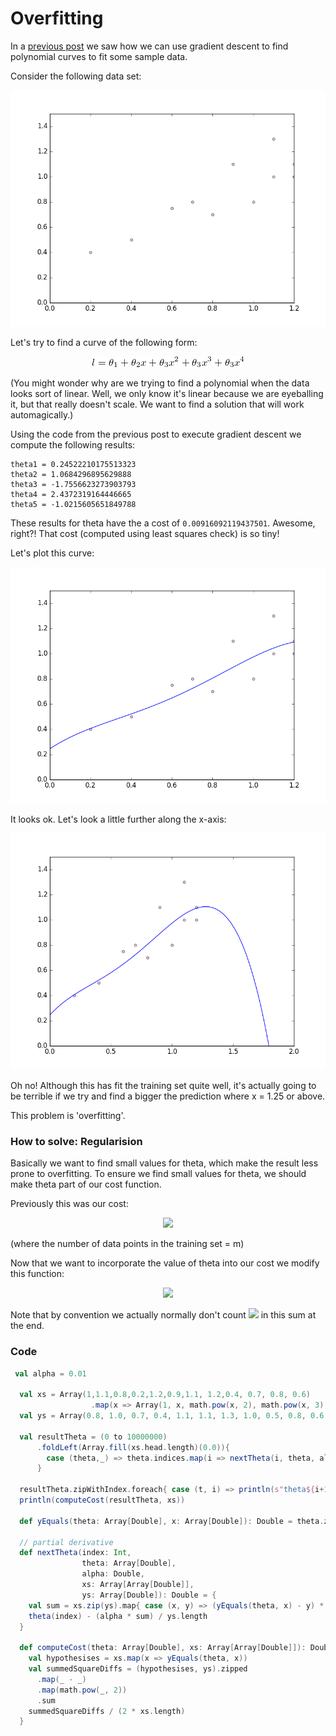 # Overfitting

In a [previous post](<https://github.com/polyglotpiglet/blogs/blob/master/multivariateGradientDescent/Multivariate.md>) we saw how we can use gradient descent to find polynomial curves to fit some sample data. 

Consider the following data set:

<div style="text-align:center"><img src ="sampleData.png" /></div>

Let's try to find a curve of the following form: 

<div style="text-align:center"><img src ="equationOfCurve.png" /></div>

(You might wonder why are we trying to find a polynomial when the data looks sort of linear. Well, we only know it's linear because we are eyeballing it, but that really doesn't scale. We want to find a solution that will work automagically.) 

Using the code from the previous post to execute gradient descent we compute the following results: 

```
theta1 = 0.24522210175513323
theta2 = 1.0684296895629888
theta3 = -1.7556623273903793
theta4 = 2.4372319164446665
theta5 = -1.0215605651849788
```

These results for theta have the a cost of `0.00916092119437501`. Awesome, right?! That cost (computed using least squares check) is so tiny! 

Let's plot this curve: 

<div style="text-align:center"><img src ="polynomialCurveTo1PointTwo.png" /></div>

It looks ok. Let's look a little further along the x-axis: 

<div style="text-align:center"><img src ="polynomialCurveToTwo.png" /></div>

Oh no! Although this has fit the training set quite well, it's actually going to be terrible if we try and find a bigger the prediction where x = 1.25 or above. 

This problem is 'overfitting'. 

### How to solve: Regularision

Basically we want to find small values for theta, which make the result less prone to overfitting. To ensure we find small values for theta, we should make theta part of our cost function. 

Previously this was our cost: 

<div style="text-align:center"><img src ="costFunction.png" /></div>

(where the number of data points in the training set = m)

Now that we want to incorporate the value of theta into our cost we modify this function: 

<div style="text-align:center"><img src ="adjustedCostFunction.png" /></div>

Note that by convention we actually normally don't count ![](theta1.png) in this sum at the end.


### Code

```scala
 val alpha = 0.01

  val xs = Array(1,1.1,0.8,0.2,1.2,0.9,1.1, 1.2,0.4, 0.7, 0.8, 0.6)
                  .map(x => Array(1, x, math.pow(x, 2), math.pow(x, 3), math.pow(x, 4)))
  val ys = Array(0.8, 1.0, 0.7, 0.4, 1.1, 1.1, 1.3, 1.0, 0.5, 0.8, 0.6, 0.75)

  val resultTheta = (0 to 10000000)
      .foldLeft(Array.fill(xs.head.length)(0.0)){
        case (theta,_) => theta.indices.map(i => nextTheta(i, theta, alpha, xs, ys)).toArray
      }

  resultTheta.zipWithIndex.foreach{ case (t, i) => println(s"theta${i+1} = $t")}
  println(computeCost(resultTheta, xs))

  def yEquals(theta: Array[Double], x: Array[Double]): Double = theta.zip(x).map(p => p._1 * p._2).sum

  // partial derivative
  def nextTheta(index: Int,
                theta: Array[Double],
                alpha: Double,
                xs: Array[Array[Double]],
                ys: Array[Double]): Double = {
    val sum = xs.zip(ys).map{ case (x, y) => (yEquals(theta, x) - y) * x(index) }.sum
    theta(index) - (alpha * sum) / ys.length
  }

  def computeCost(theta: Array[Double], xs: Array[Array[Double]]): Double = {
    val hypothesises = xs.map(x => yEquals(theta, x))
    val summedSquareDiffs = (hypothesises, ys).zipped
      .map(_ - _)
      .map(math.pow(_, 2))
      .sum
    summedSquareDiffs / (2 * xs.length)
  }
```
